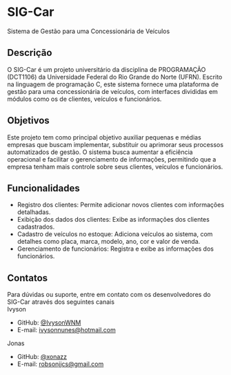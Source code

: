 # SIG-Car
Sistema de Gestão para uma Concessionária de Veículos

## Descrição
O SIG-Car é um projeto universitário da disciplina de PROGRAMAÇÃO (DCT1106) da Universidade Federal do Rio Grande do Norte (UFRN). Escrito na linguagem de programação C, este sistema fornece uma plataforma de gestão para uma concessionária de veículos, com interfaces divididas em módulos como os de clientes, veículos e funcionários.

## Objetivos
Este projeto tem como principal objetivo auxiliar pequenas e médias empresas que buscam implementar, substituir ou aprimorar seus processos automatizados de gestão. O sistema busca aumentar a eficiência operacional e facilitar o gerenciamento de informações, permitindo que a empresa tenham mais controle sobre seus clientes, veículos e funcionários.

## Funcionalidades
- Registro dos clientes: Permite adicionar novos clientes com informações detalhadas.
- Exibição dos dados dos clientes: Exibe as informações dos clientes cadastrados.
- Cadastro de veículos no estoque: Adiciona veículos ao sistema, com detalhes como placa, marca, modelo, ano, cor e valor de venda.
- Gerenciamento de funcionários: Registra e exibe as informações dos funcionários.

## Contatos
Para dúvidas ou suporte, entre em contato com os desenvolvedores do SIG-Car através dos seguintes canais\
Ivyson
- GitHub: [@IvysonWNM](https://github.com/IvysonWNM)
- E-mail: [ivysonnunes@hotmail.com](mailto:ivysonnunes@hotmail.com)

Jonas
- GitHub: [@xonazz](https://github.com/xonazz)
- E-mail: [robsonjjcs@gmail.com](mailto:robsonjjcs@gmail.com)
